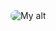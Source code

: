 <img alt="My alt" src="https://cdn.pixabay.com/photo/2016/02/12/16/03/flower-1196301_1280.jpg" style="border-radius:10px;" />
